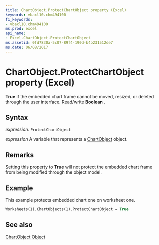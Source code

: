 ```yaml
---
title: ChartObject.ProtectChartObject property (Excel)
keywords: vbaxl10.chm494100
f1_keywords:
- vbaxl10.chm494100
ms.prod: excel
api_name:
- Excel.ChartObject.ProtectChartObject
ms.assetid: 0fd7830a-5c07-89f4-190d-b4b231512de7
ms.date: 06/08/2017
---
```



# ChartObject.ProtectChartObject property (Excel)

 **True** if the embedded chart frame cannot be moved, resized, or deleted through the user interface. Read/write **Boolean** .


## Syntax

 _expression_. `ProtectChartObject`

 _expression_ A variable that represents a [ChartObject](Excel.ChartObject.md) object.


## Remarks

Setting this property to  **True** will not protect the embedded chart frame from being modified through the object model.


## Example

This example protects embedded chart one on worksheet one.


```vb
Worksheets(1).ChartObjects(1).ProtectChartObject = True
```


## See also


[ChartObject Object](Excel.ChartObject.md)

